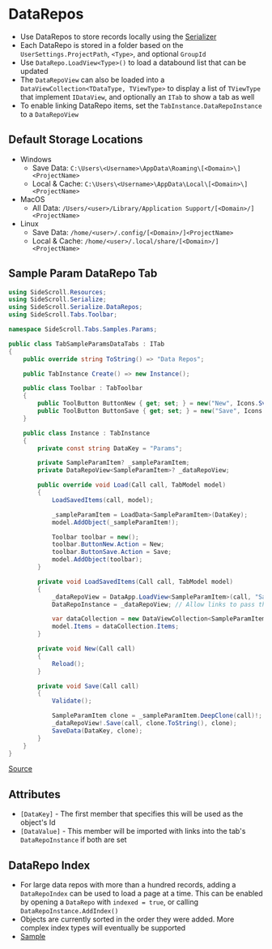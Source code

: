 # DataRepos

* Use DataRepos to store records locally using the [Serializer](Serializer.md)
* Each DataRepo is stored in a folder based on the `UserSettings.ProjectPath`, `<Type>`, and optional `GroupId`
* Use `DataRepo.LoadView<Type>()` to load a databound list that can be updated
* The `DataRepoView` can also be loaded into a `DataViewCollection<TDataType, TViewType>` to display a list of `TViewType` that implement `IDataView`, and optionally an `ITab` to show a tab as well
* To enable linking DataRepo items, set the `TabInstance.DataRepoInstance` to a `DataRepoView`

## Default Storage Locations

- Windows
  - Save Data: `C:\Users\<Username>\AppData\Roaming\[<Domain>\]<ProjectName>`
  - Local & Cache: `C:\Users\<Username>\AppData\Local\[<Domain>\]<ProjectName>`
- MacOS
  - All Data: `/Users/<user>/Library/Application Support/[<Domain>/]<ProjectName>`
- Linux
  - Save Data: `/home/<user>/.config/[<Domain>/]<ProjectName>`
  - Local & Cache: `/home/<user>/.local/share/[<Domain>/]<ProjectName>`

## Sample Param DataRepo Tab

```csharp
using SideScroll.Resources;
using SideScroll.Serialize;
using SideScroll.Serialize.DataRepos;
using SideScroll.Tabs.Toolbar;

namespace SideScroll.Tabs.Samples.Params;

public class TabSampleParamsDataTabs : ITab
{
	public override string ToString() => "Data Repos";

	public TabInstance Create() => new Instance();

	public class Toolbar : TabToolbar
	{
		public ToolButton ButtonNew { get; set; } = new("New", Icons.Svg.BlankDocument);
		public ToolButton ButtonSave { get; set; } = new("Save", Icons.Svg.Save);
	}

	public class Instance : TabInstance
	{
		private const string DataKey = "Params";

		private SampleParamItem? _sampleParamItem;
		private DataRepoView<SampleParamItem>? _dataRepoView;

		public override void Load(Call call, TabModel model)
		{
			LoadSavedItems(call, model);

			_sampleParamItem = LoadData<SampleParamItem>(DataKey);
			model.AddObject(_sampleParamItem!);

			Toolbar toolbar = new();
			toolbar.ButtonNew.Action = New;
			toolbar.ButtonSave.Action = Save;
			model.AddObject(toolbar);
		}

		private void LoadSavedItems(Call call, TabModel model)
		{
			_dataRepoView = DataApp.LoadView<SampleParamItem>(call, "SampleParams", nameof(SampleParamItem.Name));
			DataRepoInstance = _dataRepoView; // Allow links to pass the selected items

			var dataCollection = new DataViewCollection<SampleParamItem, TabSampleParamItem>(_dataRepoView);
			model.Items = dataCollection.Items;
		}

		private void New(Call call)
		{
			Reload();
		}

		private void Save(Call call)
		{
			Validate();

			SampleParamItem clone = _sampleParamItem.DeepClone(call)!;
			_dataRepoView!.Save(call, clone.ToString(), clone);
			SaveData(DataKey, clone);
		}
	}
}
```
[Source](../../Libraries/SideScroll.Tabs.Samples/Params/TabSampleParamsDataTabs.cs)

## Attributes

- `[DataKey]` - The first member that specifies this will be used as the object's Id
- `[DataValue]` - This member will be imported with links into the tab's `DataRepoInstance` if both are set

## DataRepo Index

- For large data repos with more than a hundred records, adding a `DataRepoIndex` can be used to load a page at a time. This can be enabled by opening a `DataRepo` with `indexed = true`, or calling `DataRepoInstance.AddIndex()`
- Objects are currently sorted in the order they were added. More complex index types will eventually be supported
- [Sample](../../Libraries/SideScroll.Tabs.Samples/DataRepo/TabSampleDataRepoPaging.cs)
